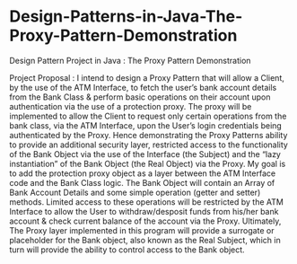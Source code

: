 # Design-Patterns-in-Java-The-Proxy-Pattern-Demonstration
Design Pattern Project in Java : The Proxy Pattern Demonstration

Project Proposal : 
I intend to design a Proxy Pattern that will allow a Client, by the use of the ATM Interface, to fetch the user’s bank account details from the Bank Class & perform basic operations on their account upon authentication via the use of a protection proxy.
The proxy will be implemented to allow the Client to request only certain operations from the bank class, via the ATM Interface, upon the User’s login credentials being authenticated by the Proxy.  Hence demonstrating the Proxy Patterns ability to provide an additional security layer, restricted access to the functionality of the Bank Object via the use of the Interface (the Subject) and the “lazy instantiation” of the Bank Object (the Real Object) via the Proxy.
My goal is to add the protection proxy object as a layer between the ATM Interface code and the Bank Class logic.
The Bank Object will contain an Array of Bank Account Details and some simple operation (getter and setter) methods.  Limited access to these operations will be restricted by the ATM Interface to allow the User to withdraw/desposit funds from his/her bank account & check current balance of the account via the Proxy.
Ultimately, The Proxy layer implemented in this program will provide a surrogate or placeholder for the Bank object, also known as the Real Subject, which in turn will provide the ability to control access to the Bank object.


